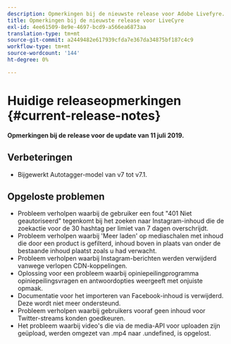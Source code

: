 ```yaml
---
description: Opmerkingen bij de nieuwste release voor Adobe Livefyre.
title: Opmerkingen bij de nieuwste release voor LiveCyre
exl-id: 4ee61509-8e9e-4697-bcd9-a566ea6873aa
translation-type: tm+mt
source-git-commit: a2449482e617939cfda7e367da34875bf187c4c9
workflow-type: tm+mt
source-wordcount: '144'
ht-degree: 0%

---
```


# Huidige releaseopmerkingen {#current-release-notes}

**Opmerkingen bij de release voor de update van 11 juli 2019.**

## Verbeteringen

* Bijgewerkt Autotagger-model van v7 tot v7.1.

## Opgeloste problemen

* Probleem verholpen waarbij de gebruiker een fout &quot;401 Niet geautoriseerd&quot; tegenkomt bij het zoeken naar Instagram-inhoud die de zoekactie voor de 30 hashtag per limiet van 7 dagen overschrijdt.
* Probleem verholpen waarbij &#39;Meer laden&#39; op mediaschalen met inhoud die door een product is gefilterd, inhoud boven in plaats van onder de bestaande inhoud plaatst zoals u had verwacht.
* Probleem verholpen waarbij Instagram-berichten werden verwijderd vanwege verlopen CDN-koppelingen.
* Oplossing voor een probleem waarbij opiniepeilingprogramma opiniepeilingsvragen en antwoordopties weergeeft met onjuiste opmaak.
* Documentatie voor het importeren van Facebook-inhoud is verwijderd. Deze wordt niet meer ondersteund.
* Probleem verholpen waarbij gebruikers vooraf geen inhoud voor Twitter-streams konden goedkeuren.
* Het probleem waarbij video&#39;s die via de media-API voor uploaden zijn geüpload, werden omgezet van .mp4 naar .undefined, is opgelost.
